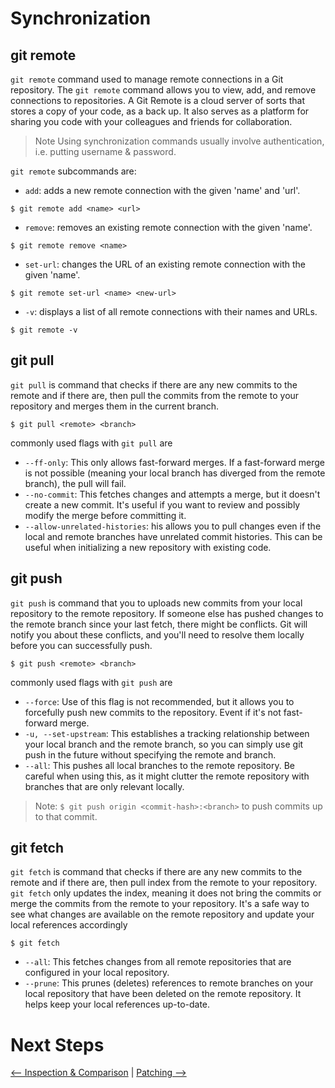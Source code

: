 # Synchronization


## git remote

`git remote` command used to manage remote connections in a Git repository. The `git remote` command allows you to view, add, and remove connections to repositories. A Git Remote is a cloud server of sorts that stores a copy of your code, as a back up. It also serves as a platform for sharing you code with your colleagues and friends for collaboration.

> Note
> Using synchronization commands usually involve authentication, i.e. putting username & password.

`git remote` subcommands are:

- `add`: adds a new remote connection with the given 'name' and 'url'.

```
$ git remote add <name> <url>
```

- `remove`: removes an existing remote connection with the given 'name'.

```
$ git remote remove <name>
```

- `set-url`: changes the URL of an existing remote connection with the given 'name'.

```
$ git remote set-url <name> <new-url>
```

- `-v`:  displays a list of all remote connections with their names and URLs.

```
$ git remote -v
```

## git pull
`git pull` is command that checks if there are any new commits to the remote and if there are, then pull the commits from the remote to your repository and merges them in the current branch.
```
$ git pull <remote> <branch>
```
commonly used flags with `git pull` are

- `--ff-only`: This only allows fast-forward merges. If a fast-forward merge is not possible (meaning your local branch has diverged from the remote branch), the pull will fail.
- `--no-commit`: This fetches changes and attempts a merge, but it doesn't create a new commit. It's useful if you want to review and possibly modify the merge before committing it.
- `--allow-unrelated-histories`: his allows you to pull changes even if the local and remote branches have unrelated commit histories. This can be useful when initializing a new repository with existing code.

## git push
`git push` is command that you to uploads new commits from your local repository to the remote repository. If someone else has pushed changes to the remote branch since your last fetch, there might be conflicts. Git will notify you about these conflicts, and you'll need to resolve them locally before you can successfully push.

```
$ git push <remote> <branch>
```
commonly used flags with `git push` are

- `--force`: Use of this flag is not recommended, but it allows you to forcefully push new commits to the repository. Event if it's not fast-forward merge.
- `-u, --set-upstream`: This establishes a tracking relationship between your local branch and the remote branch, so you can simply use git push in the future without specifying the remote and branch.
- `--all`: This pushes all local branches to the remote repository. Be careful when using this, as it might clutter the remote repository with branches that are only relevant locally.

> Note:
> `$ git push origin <commit-hash>:<branch>` to push commits up to that commit.

## git fetch
`git fetch` is command that checks if there are any new commits to the remote and if there are, then pull index from the remote to your repository. `git fetch` only updates the index, meaning it does not bring the commits or merge the commits from the remote to your repository. It's a safe way to see what changes are available on the remote repository and update your local references accordingly
```
$ git fetch
```
- `--all`: This fetches changes from all remote repositories that are configured in your local repository.
- `--prune`: This prunes (deletes) references to remote branches on your local repository that have been deleted on the remote repository. It helps keep your local references up-to-date.


# Next Steps
[<-- Inspection & Comparison](InspectionAndComparison.md) | [Patching -->](Patching.md)
